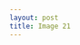 ```yaml
---
layout: post
title: Image 21
---
```


<script src="//code.jquery.com/jquery.js"></script>

<canvas id="canvas"></canvas>

<script src="//d3js.org/d3.v3.min.js"></script>

<script>
var width = 960,
  height = 500;

var randomX = d3.random.normal(width / 2, 80),
  randomY = d3.random.normal(height / 2, 80);

var data = d3.range(2000).map(function() {
  return [
    randomX(),
    randomY()
  ];
});

var x = d3.scale.linear()
  .domain([0, width])
  .range([0, width]);

var y = d3.scale.linear()
  .domain([0, height])
  .range([height, 0]);

var canvas = d3.select("canvas")
  .attr("width", width)
  .attr("height", height)
  .call(d3.behavior.zoom().scaleExtent([1, 8]).on("zoom", zoom))
  .node().getContext("2d");

function zoom() {
  canvas.clearRect(0, 0, width, height);
  draw();
}

function draw() {
    canvas.drawImage(img, x(50), y(50), 250, 240);
}
  
var img = new Image();
img.src = "giobel.github.io/images/macro1.PNG";
img.onload = function() {

  draw();

}

</script>


